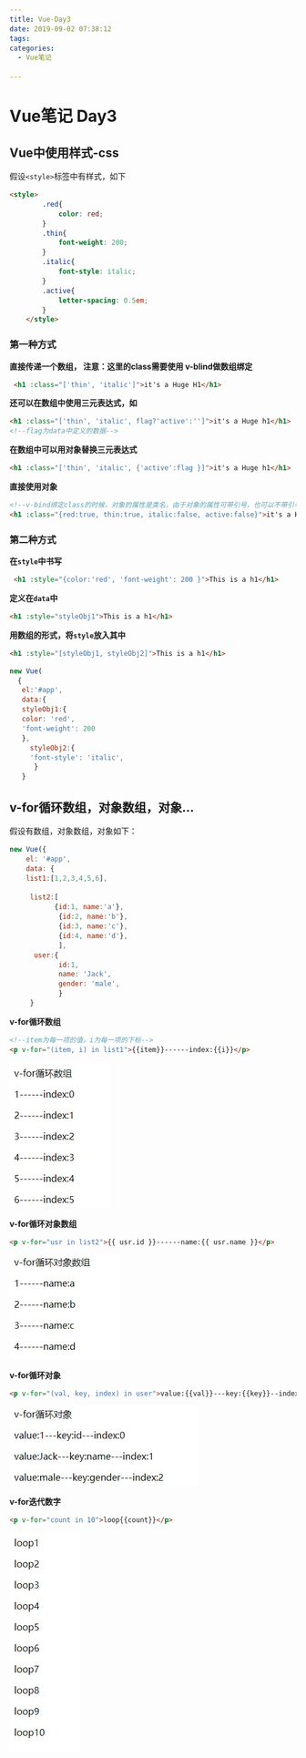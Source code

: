 ```yaml
---
title: Vue-Day3
date: 2019-09-02 07:38:12
tags:
categories:
  - Vue笔记

---
```


# Vue笔记 Day3

## Vue中使用样式-css

假设`<style>`标签中有样式，如下

```html
<style>
        .red{
            color: red;
        }
        .thin{
            font-weight: 200;
        }
        .italic{
            font-style: italic;
        }
        .active{
            letter-spacing: 0.5em;
        }
    </style>
```

<!--more-->

### 第一种方式

**直接传递一个数组， 注意：这里的class需要使用 v-blind做数组绑定**

```html
 <h1 :class="['thin', 'italic']">it's a Huge H1</h1> 
```

**还可以在数组中使用三元表达式，如**

```html
<h1 :class="['thin', 'italic', flag?'active':'']">it's a Huge h1</h1> 
<!--flag为data中定义的数据-->
```

**在数组中可以用对象替换三元表达式**

```html
<h1 :class="['thin', 'italic', {'active':flag }]">it's a Huge h1</h1>
```

**直接使用对象**

```html
<!--v-bind绑定class的时候，对象的属性是类名，由于对象的属性可带引号，也可以不带引号,属性的值是一个标识符-->
<h1 :class="{red:true, thin:true, italic:false, active:false}">it's a Huge h1</h1>
```

### 第二种方式

**在`style`中书写**

```html
 <h1 :style="{color:'red', 'font-weight': 200 }">This is a h1</h1>
```

**定义在`data`中**

```html
<h1 :style="styleObj1">This is a h1</h1>
```

**用数组的形式，将`style`放入其中**

```html
<h1 :style="[styleObj1, styleObj2]">This is a h1</h1>
```

```javascript
new Vue(
  {
   el:'#app',
   data:{
   styleObj1:{
   color: 'red',
   'font-weight': 200
   },
     styleObj2:{
     'font-style': 'italic',
      }
   }
```

## v-for循环数组，对象数组，对象...

假设有数组，对象数组，对象如下：

```javascript
new Vue({
    el: '#app',
    data: {
    list1:[1,2,3,4,5,6],

     list2:[
           {id:1, name:'a'},
            {id:2, name:'b'},
            {id:3, name:'c'},
            {id:4, name:'d'},
            ],
      user:{
            id:1,
            name: 'Jack',
            gender: 'male',
			}
     }
```

**v-for循环数组**

```html
<!--item为每一项的值，i为每一项的下标-->
<p v-for="(item, i) in list1">{{item}}------index:{{i}}</p>
```

![](../images/Snipaste_2019-09-02_08-18-08.jpg)

**v-for循环对象数组**

```html
<p v-for="usr in list2">{{ usr.id }}------name:{{ usr.name }}</p>
```

![](../images/Snipaste_2019-09-02_08-21-45.jpg)

**v-for循环对象**

```html
<p v-for="(val, key, index) in user">value:{{val}}---key:{{key}}--index:{{index}}</p>
```

![](../images/Snipaste_2019-09-02_08-25-53.jpg)

**v-for迭代数字**

```html
<p v-for="count in 10">loop{{count}}</p>
```

![](../images/Snipaste_2019-09-02_09-06-44.jpg)